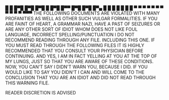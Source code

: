 █   █ █▀█ █▀█ █▀█ █ █▀█ █▀▀
 █▀█  █▀█ █▀▄ █ █ █ █ █ █ █
 ▀ ▀  ▀ ▀ ▀ ▀ ▀ ▀ ▀ ▀ ▀ ▀▀▀
THE FOLLOWING DOCUMENTS ARE VIOLATED WITH MANY PROFANITIES AS WELL AS OTHER SUCH VULGAR FORMALITIES.
IF YOU ARE FAINT OF HEART, A GRAMMAR NAZI, HAVE A PAST OF SEIZURES OR ARE ANY OTHER SORT OF IDIOT
WHOM DOES NOT LIKE FOUL LANGUAGE, INCORRECT SPELLING/PUNCTUATION I DO NOT RECOMMEND READING THROUGH
ANY FILE. INCLUDING THIS ONE.
IF YOU MUST READ THROUGH THE FOLLOWING FILES IT IS HIGHLY RECOMMENDED THAT YOU CONSULT YOUR
PHYSICIAN BEFORE CONTINUING.
AND YES, I AM IN FACT YELLING AT YOU AT THE TOP OF MY LUNGS, JUST SO THAT YOU ARE AWARE OF THESE
CONDITIONS.
NOW, YOU CAN'T SAY I DIDN'T WARN YOU, BECAUSE I DID. IF YOU WOULD LIKE TO SAY YOU DIDN'T I CAN AND WILL
COME TO THE CONCLUSION THAT YOU ARE AN IDIOT AND DID NOT READ THROUGH THIS WARNING FILE.

READER DISCRETION IS ADVISED